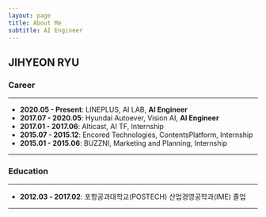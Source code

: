 ```yaml
---
layout: page  
title: About Me  
subtitle: AI Engineer
---
```


## JIHYEON RYU

### Career

---

* **2020.05 - Present**: LINEPLUS, AI LAB, **AI Engineer**
* **2017.07 - 2020.05**: Hyundai Autoever, Vision AI, **AI Engineer**
* **2017.01 - 2017.06**: Alticast, AI TF, Internship
* **2015.07 - 2015.12**: Encored Technologies, ContentsPlatform, Internship
* **2015.01 - 2015.06**: BUZZNI, Marketing and Planning, Internship

---

### Education

---

* **2012.03 - 2017.02**: 포항공과대학교(POSTECH) 산업경영공학과(IME) 졸업

---
